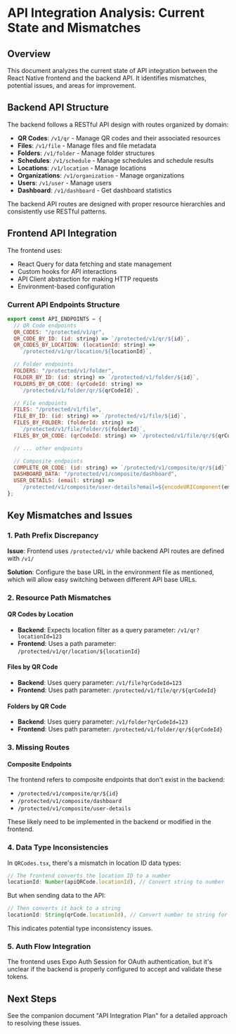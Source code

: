 # API Integration Analysis: Current State and Mismatches

## Overview

This document analyzes the current state of API integration between the React Native frontend and the backend API. It identifies mismatches, potential issues, and areas for improvement.

## Backend API Structure

The backend follows a RESTful API design with routes organized by domain:

- **QR Codes**: `/v1/qr` - Manage QR codes and their associated resources
- **Files**: `/v1/file` - Manage files and file metadata
- **Folders**: `/v1/folder` - Manage folder structures
- **Schedules**: `/v1/schedule` - Manage schedules and schedule results
- **Locations**: `/v1/location` - Manage locations
- **Organizations**: `/v1/organization` - Manage organizations
- **Users**: `/v1/user` - Manage users
- **Dashboard**: `/v1/dashboard` - Get dashboard statistics

The backend API routes are designed with proper resource hierarchies and consistently use RESTful patterns.

## Frontend API Integration

The frontend uses:

- React Query for data fetching and state management
- Custom hooks for API interactions
- API Client abstraction for making HTTP requests
- Environment-based configuration

### Current API Endpoints Structure

```javascript
export const API_ENDPOINTS = {
  // QR Code endpoints
  QR_CODES: "/protected/v1/qr",
  QR_CODE_BY_ID: (id: string) => `/protected/v1/qr/${id}`,
  QR_CODES_BY_LOCATION: (locationId: string) =>
    `/protected/v1/qr/location/${locationId}`,

  // Folder endpoints
  FOLDERS: "/protected/v1/folder",
  FOLDER_BY_ID: (id: string) => `/protected/v1/folder/${id}`,
  FOLDERS_BY_QR_CODE: (qrCodeId: string) =>
    `/protected/v1/folder/qr/${qrCodeId}`,

  // File endpoints
  FILES: "/protected/v1/file",
  FILE_BY_ID: (id: string) => `/protected/v1/file/${id}`,
  FILES_BY_FOLDER: (folderId: string) =>
    `/protected/v1/file/folder/${folderId}`,
  FILES_BY_QR_CODE: (qrCodeId: string) => `/protected/v1/file/qr/${qrCodeId}`,

  // ... other endpoints

  // Composite endpoints
  COMPLETE_QR_CODE: (id: string) => `/protected/v1/composite/qr/${id}`,
  DASHBOARD_DATA: "/protected/v1/composite/dashboard",
  USER_DETAILS: (email: string) =>
    `/protected/v1/composite/user-details?email=${encodeURIComponent(email)}`,
};
```

## Key Mismatches and Issues

### 1. Path Prefix Discrepancy

**Issue**: Frontend uses `/protected/v1/` while backend API routes are defined with `/v1/`

**Solution**: Configure the base URL in the environment file as mentioned, which will allow easy switching between different API base URLs.

### 2. Resource Path Mismatches

#### QR Codes by Location

- **Backend**: Expects location filter as a query parameter:
  `/v1/qr?locationId=123`
- **Frontend**: Uses a path parameter:
  `/protected/v1/qr/location/${locationId}`

#### Files by QR Code

- **Backend**: Uses query parameter:
  `/v1/file?qrCodeId=123`
- **Frontend**: Uses path parameter:
  `/protected/v1/file/qr/${qrCodeId}`

#### Folders by QR Code

- **Backend**: Uses query parameter:
  `/v1/folder?qrCodeId=123`
- **Frontend**: Uses path parameter:
  `/protected/v1/folder/qr/${qrCodeId}`

### 3. Missing Routes

#### Composite Endpoints

The frontend refers to composite endpoints that don't exist in the backend:

- `/protected/v1/composite/qr/${id}`
- `/protected/v1/composite/dashboard`
- `/protected/v1/composite/user-details`

These likely need to be implemented in the backend or modified in the frontend.

### 4. Data Type Inconsistencies

In `QRCodes.tsx`, there's a mismatch in location ID data types:

```typescript
// The frontend converts the location ID to a number
locationId: Number(apiQRCode.locationId), // Convert string to number
```

But when sending data to the API:

```typescript
// Then converts it back to a string
locationId: String(qrCode.locationId), // Convert number to string for API
```

This indicates potential type inconsistency issues.

### 5. Auth Flow Integration

The frontend uses Expo Auth Session for OAuth authentication, but it's unclear if the backend is properly configured to accept and validate these tokens.

## Next Steps

See the companion document "API Integration Plan" for a detailed approach to resolving these issues.
